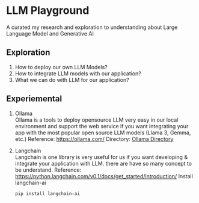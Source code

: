 # LLM Playground

A curated my research and exploration to understanding about Large Language Model and Generative AI

## Exploration
1. How to deploy our own LLM Models?
2. How to integrate LLM models with our application?
3. What we can do with LLM for our application?

## Experiemental
1. Ollama  
    Ollama is a tools to deploy opensource LLM very easy in our local environment and support the web service if you want integrating your app with the most popular open source LLM models (Llama 3, Gemma, etc.)
    Reference: https://ollama.com/
    Directory: [Ollama Directory](./ollama) 

2. Langchain  
    Langchain is one library is very useful for us if you want developing & integrate your application with LLM. there are have so many concept to be understand.
    Reference: https://python.langchain.com/v0.1/docs/get_started/introduction/
    Install langchain-ai
    ```bash
    pip install langchain-ai
    ```